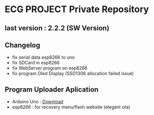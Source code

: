 # ECG PROJECT Private Repository
## last version : 2.2.2 (SW Version)

## Changelog
- fix serial data esp8266 to uno
- fix SDCard in esp8266
- fix WebServer program on esp8266
- fix program Oled Display (SSD1306 allocation failed issue)

## Program Uploader Aplication
- Arduino Uno : <a href="https://drive.google.com/drive/folders/1Jd0Euq1-ti-_1vtQXpMNdb4uExqVydhc?usp=sharing" target="_blank">Download</a>
- esp8266     : for recovery menu/flash website (elegant ota)